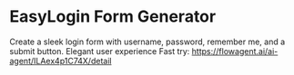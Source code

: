 # EasyLogin Form Generator
Create a sleek login form with username, password, remember me, and a submit button. Elegant user experience
Fast try: https://flowagent.ai/ai-agent/ILAex4p1C74X/detail
